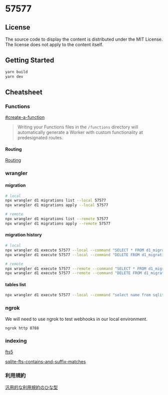 # 57577

## License

The source code to display the content is distributed under the MIT License.  
The license does not apply to the content itself.

## Getting Started

```bash
yarn build
yarn dev
```

## Cheatsheet

### Functions

[#create-a-function](https://developers.cloudflare.com/pages/functions/get-started/#create-a-function)

> Writing your Functions files in the `/functions` directory will automatically generate a Worker with custom functionality at predesignated routes.

#### Routing

[Routing](https://developers.cloudflare.com/pages/functions/routing/)

### wrangler

#### migration

```bash
# local
npx wrangler d1 migrations list --local 57577
npx wrangler d1 migrations apply --local 57577

# remote
npx wrangler d1 migrations list --remote 57577
npx wrangler d1 migrations apply --remote 57577
```

#### migration history

```bash
# local
npx wrangler d1 execute 57577 --local --command "SELECT * FROM d1_migrations;"
npx wrangler d1 execute 57577 --local --command "DELETE FROM d1_migrations WHERE id = ?;"

# remote
npx wrangler d1 execute 57577 --remote --command "SELECT * FROM d1_migrations;"
npx wrangler d1 execute 57577 --remote --command "DELETE FROM d1_migrations WHERE id = ?;"
```

#### tables list

```bash
npx wrangler d1 execute 57577 --local --command "select name from sqlite_master where type='table';"
```

### ngrok

We will need to use ngrok to test webhooks in our local environment.

```bash
ngrok http 8788
```

### indexing

[fts5](https://runebook.dev/ja/docs/sqlite/fts5)

[sqlite-fts-contains-and-suffix-matches](https://blog.kapeli.com/sqlite-fts-contains-and-suffix-matches)

### 利用規約

[汎用的な利用規約のひな型](https://kiyaku.jp/hinagata/gp.html)
